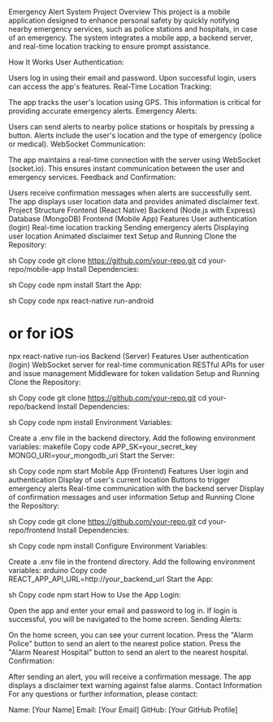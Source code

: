 Emergency Alert System
Project Overview
This project is a mobile application designed to enhance personal safety by quickly notifying nearby emergency services, such as police stations and hospitals, in case of an emergency. The system integrates a mobile app, a backend server, and real-time location tracking to ensure prompt assistance.

How It Works
User Authentication:

Users log in using their email and password.
Upon successful login, users can access the app's features.
Real-Time Location Tracking:

The app tracks the user's location using GPS.
This information is critical for providing accurate emergency alerts.
Emergency Alerts:

Users can send alerts to nearby police stations or hospitals by pressing a button.
Alerts include the user's location and the type of emergency (police or medical).
WebSocket Communication:

The app maintains a real-time connection with the server using WebSocket (socket.io).
This ensures instant communication between the user and emergency services.
Feedback and Confirmation:

Users receive confirmation messages when alerts are successfully sent.
The app displays user location data and provides animated disclaimer text.
Project Structure
Frontend (React Native)
Backend (Node.js with Express)
Database (MongoDB)
Frontend (Mobile App)
Features
User authentication (login)
Real-time location tracking
Sending emergency alerts
Displaying user location
Animated disclaimer text
Setup and Running
Clone the Repository:

sh
Copy code
git clone https://github.com/your-repo.git
cd your-repo/mobile-app
Install Dependencies:

sh
Copy code
npm install
Start the App:

sh
Copy code
npx react-native run-android
# or for iOS
npx react-native run-ios
Backend (Server)
Features
User authentication (login)
WebSocket server for real-time communication
RESTful APIs for user and issue management
Middleware for token validation
Setup and Running
Clone the Repository:

sh
Copy code
git clone https://github.com/your-repo.git
cd your-repo/backend
Install Dependencies:

sh
Copy code
npm install
Environment Variables:

Create a .env file in the backend directory.
Add the following environment variables:
makefile
Copy code
APP_SK=your_secret_key
MONGO_URI=your_mongodb_uri
Start the Server:

sh
Copy code
npm start
Mobile App (Frontend)
Features
User login and authentication
Display of user's current location
Buttons to trigger emergency alerts
Real-time communication with the backend server
Display of confirmation messages and user information
Setup and Running
Clone the Repository:

sh
Copy code
git clone https://github.com/your-repo.git
cd your-repo/frontend
Install Dependencies:

sh
Copy code
npm install
Configure Environment Variables:

Create a .env file in the frontend directory.
Add the following environment variables:
arduino
Copy code
REACT_APP_API_URL=http://your_backend_url
Start the App:

sh
Copy code
npm start
How to Use the App
Login:

Open the app and enter your email and password to log in.
If login is successful, you will be navigated to the home screen.
Sending Alerts:

On the home screen, you can see your current location.
Press the "Alarm Police" button to send an alert to the nearest police station.
Press the "Alarm Nearest Hospital" button to send an alert to the nearest hospital.
Confirmation:

After sending an alert, you will receive a confirmation message.
The app displays a disclaimer text warning against false alarms.
Contact Information
For any questions or further information, please contact:

Name: [Your Name]
Email: [Your Email]
GitHub: [Your GitHub Profile]